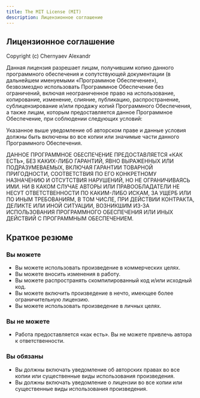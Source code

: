 ```yaml
---
title: The MIT License (MIT) 
description: Лицензионное соглашение
---
```


## Лицензионное соглашение

Copyright (c) Chernyaev Alexandr

Данная лицензия разрешает лицам, получившим копию данного программного обеспечения и сопутствующей документации (в дальнейшем именуемыми «Программное Обеспечение»), безвозмездно использовать Программное Обеспечение без ограничений, включая неограниченное право на использование, копирование, изменение, слияние, публикацию, распространение, сублицензирование и/или продажу копий Программного Обеспечения, а также лицам, которым предоставляется данное Программное Обеспечение, при соблюдении следующих условий:

Указанное выше уведомление об авторском праве и данные условия должны быть включены во все копии или значимые части данного Программного Обеспечения.

ДАННОЕ ПРОГРАММНОЕ ОБЕСПЕЧЕНИЕ ПРЕДОСТАВЛЯЕТСЯ «КАК ЕСТЬ», БЕЗ КАКИХ-ЛИБО ГАРАНТИЙ, ЯВНО ВЫРАЖЕННЫХ ИЛИ ПОДРАЗУМЕВАЕМЫХ, ВКЛЮЧАЯ ГАРАНТИИ ТОВАРНОЙ ПРИГОДНОСТИ, СООТВЕТСТВИЯ ПО ЕГО КОНКРЕТНОМУ НАЗНАЧЕНИЮ И ОТСУТСТВИЯ НАРУШЕНИЙ, НО НЕ ОГРАНИЧИВАЯСЬ ИМИ. НИ В КАКОМ СЛУЧАЕ АВТОРЫ ИЛИ ПРАВООБЛАДАТЕЛИ НЕ НЕСУТ ОТВЕТСТВЕННОСТИ ПО КАКИМ-ЛИБО ИСКАМ, ЗА УЩЕРБ ИЛИ ПО ИНЫМ ТРЕБОВАНИЯМ, В ТОМ ЧИСЛЕ, ПРИ ДЕЙСТВИИ КОНТРАКТА, ДЕЛИКТЕ ИЛИ ИНОЙ СИТУАЦИИ, ВОЗНИКШИМ ИЗ-ЗА ИСПОЛЬЗОВАНИЯ ПРОГРАММНОГО ОБЕСПЕЧЕНИЯ ИЛИ ИНЫХ ДЕЙСТВИЙ С ПРОГРАММНЫМ ОБЕСПЕЧЕНИЕМ.

## Краткое резюме

### Вы можете

- Вы можете использовать произведение в коммерческих целях.
- Вы можете вносить изменения в работу.
- Вы можете распространять скомпилированный код и/или исходный код.
- Вы можете включить произведение в нечто, имеющее более ограничительную лицензию.
- Вы можете использовать произведение в личных целях.

### Вы не можете

- Работа предоставляется «как есть». Вы не можете привлечь автора к ответственности.

### Вы обязаны

- Вы должны включать уведомление об авторских правах во все копии или существенные виды использования произведения.
- Вы должны включать уведомление о лицензии во все копии или существенные виды использования произведения.
